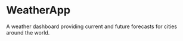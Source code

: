 # WeatherApp
A weather dashboard providing current and future forecasts for cities around the world. 
